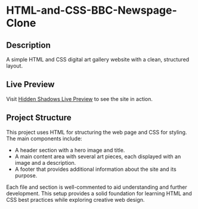 # HTML-and-CSS-BBC-Newspage-Clone

## Description
A simple HTML and CSS digital art gallery website with a clean, structured layout.

## Live Preview
Visit [Hidden Shadows Live Preview](https://html-and-css-digital-art-gallery-site.netlify.app/) to see the site in action.

## Project Structure
This project uses HTML for structuring the web page and CSS for styling. The main components include:
- A header section with a hero image and title.
- A main content area with several art pieces, each displayed with an image and a description.
- A footer that provides additional information about the site and its purpose.

Each file and section is well-commented to aid understanding and further development. This setup provides a solid foundation for learning HTML and CSS best practices while exploring creative web design.
